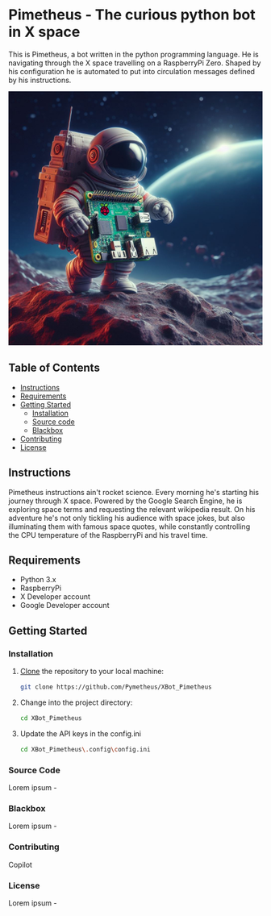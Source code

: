 # Pimetheus - The curious python bot in X space

This is Pimetheus, a bot written in the python programming language. 
He is navigating through the X space travelling on a RaspberryPi Zero.
Shaped by his configuration he is automated to put into circulation messages defined by his instructions.


![Pimetheus](res/Pimetheus-Image.png)

## Table of Contents

- [Instructions](#Instructions)
- [Requirements](#requirements)
- [Getting Started](#getting-started)
  - [Installation](#installation)
  - [Source code](#source-code)
  - [Blackbox](#blackbox)
- [Contributing](#contributing)
- [License](#license)


## Instructions
Pimetheus instructions ain't rocket science. Every morning he's starting his journey through X space.
Powered by the Google Search Engine, he is exploring space terms and requesting the relevant wikipedia result.
On his adventure he's not only tickling his audience with space jokes, but also illuminating them with famous space quotes, 
while constantly controlling the CPU temperature of the RaspberryPi and his travel time.

## Requirements
- Python 3.x
- RaspberryPi
- X Developer account
- Google Developer account

## Getting Started
### Installation

1. [Clone](https://docs.github.com/en/repositories/creating-and-managing-repositories/cloning-a-repository) the repository to your local machine:

    ```bash
    git clone https://github.com/Pymetheus/XBot_Pimetheus
    ```

2. Change into the project directory:

    ```bash
    cd XBot_Pimetheus
    ```
3. Update the API keys in the config.ini

    ```bash
   cd XBot_Pimetheus\.config\config.ini
   ```

### Source Code
Lorem ipsum -

### Blackbox
Lorem ipsum -

### Contributing
Copilot

### License
Lorem ipsum -